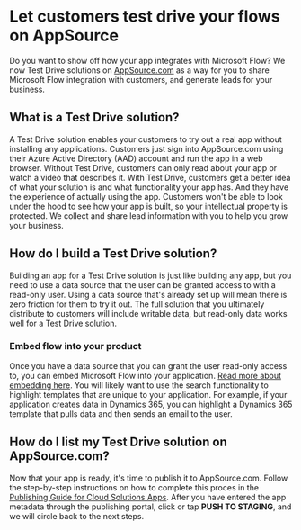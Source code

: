 <properties
   pageTitle="Let customers test drive your flows on AppSource | Microsoft PowerApps"
   description="Use AppSource to share apps with customers, and generate leads for your business."
   services=""
   suite="flow"
   documentationCenter="na"
   authors="linhtranms"
   manager="anneta"
   editor=""
   tags=""/>

<tags
   ms.service="flow"
   ms.devlang="na"
   ms.topic="article"
   ms.tgt_pltfrm="na"
   ms.workload="na"
   ms.date="05/09/2016"
   ms.author="litran"/>


# Let customers test drive your flows on AppSource #

Do you want to show off how your app integrates with Microsoft Flow? We now Test Drive solutions on [AppSource.com](https://appsource.microsoft.com) as a way for you to share Microsoft Flow integration with customers, and generate leads for your business.

## What is a Test Drive solution? ##

A Test Drive solution enables your customers to try out a real app without installing any applications. Customers just sign into AppSource.com using their Azure Active Directory (AAD) account and run the app in a web browser. Without Test Drive, customers can only read about your app or watch a video that describes it. With Test Drive, customers get a better idea of what your solution is and what functionality your app has. And they have the experience of actually using the app. Customers won't be able to look under the hood to see how your app is built, so your intellectual property is protected. We collect and share lead information with you to help you grow your business.

## How do I build a Test Drive solution? ##

Building an app for a Test Drive solution is just like building any app, but you need to use a data source that the user can be granted access to with a read-only user. Using a data source that's already set up will mean there is zero friction for them to try it out. The full solution that you ultimately distribute to customers will include writable data, but read-only data works well for a Test Drive solution.

### Embed flow into your product ###

Once you have a data source that you can grant the user read-only access to, you can embed Microsoft Flow into your application. [Read more about embedding here](embed-flow-dev.md). You will likely want to use the search functionality to highlight templates that are unique to your application. For example, if your application creates data in Dynamics 365, you can highlight a Dynamics 365 template that pulls data and then sends an email to the user. 

## How do I list my Test Drive solution on AppSource.com? ##

Now that your app is ready, it's time to publish it to AppSource.com. Follow the step-by-step instructions on how to complete this proces in the [Publishing Guide for Cloud Solutions Apps](https://aka.ms/publishinguideforwebapps). After you have entered the app metadata through the publishing portal, click or tap **PUSH TO STAGING**, and we will circle back to the next steps.